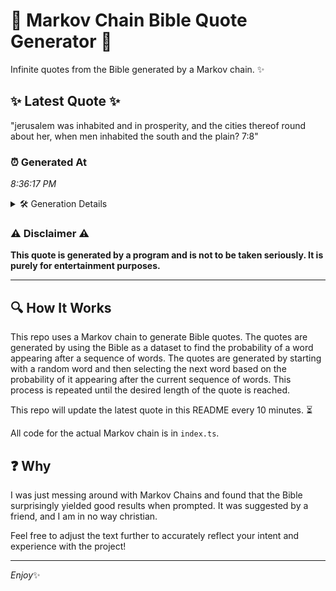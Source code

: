 # 📖 Markov Chain Bible Quote Generator 📖

Infinite quotes from the Bible generated by a Markov chain. ✨

## ✨ Latest Quote ✨
"jerusalem was inhabited and in prosperity, and the cities thereof round about her, when men inhabited the south and the plain? 7:8"

### ⏰ Generated At
*8:36:17 PM*

<details>
    <summary>🛠️ Generation Details</summary>
    <p>
        <strong>🌱 Seed:</strong> jerusalem<br>
        <strong>🔄 Iterations:</strong> 21<br>
        <strong>📜 Context History:</strong><br>[ jerusalem ]: was<br>[ jerusalem, was ]: inhabited<br>[ jerusalem, was, inhabited ]: and<br>[ jerusalem, was, inhabited, and ]: in<br>[ jerusalem, was, inhabited, and, in ]: prosperity,<br>[ jerusalem, was, inhabited, and, in, prosperity, ]: and<br>[ was, inhabited, and, in, prosperity,, and ]: the<br>[ inhabited, and, in, prosperity,, and, the ]: cities<br>[ and, in, prosperity,, and, the, cities ]: thereof<br>[ in, prosperity,, and, the, cities, thereof ]: round<br>[ prosperity,, and, the, cities, thereof, round ]: about<br>[ and, the, cities, thereof, round, about ]: her,<br>[ the, cities, thereof, round, about, her, ]: when<br>[ cities, thereof, round, about, her,, when ]: men<br>[ thereof, round, about, her,, when, men ]: inhabited<br>[ round, about, her,, when, men, inhabited ]: the<br>[ about, her,, when, men, inhabited, the ]: south<br>[ her,, when, men, inhabited, the, south ]: and<br>[ when, men, inhabited, the, south, and ]: the<br>[ men, inhabited, the, south, and, the ]: plain?<br>[ inhabited, the, south, and, the, plain? ]: 7:8<br>
    </p>
</details>

### ⚠️ Disclaimer ⚠️
**This quote is generated by a program and is not to be taken seriously. It is purely for entertainment purposes.**

---

## 🔍 How It Works

This repo uses a Markov chain to generate Bible quotes. The quotes are generated by using the Bible as a dataset to find the probability of a word appearing after a sequence of words. The quotes are generated by starting with a random word and then selecting the next word based on the probability of it appearing after the current sequence of words. This process is repeated until the desired length of the quote is reached.

This repo will update the latest quote in this README every 10 minutes. ⏳

All code for the actual Markov chain is in `index.ts`.

## ❓ Why

I was just messing around with Markov Chains and found that the Bible surprisingly yielded good results when prompted. 
It was suggested by a friend, and I am in no way christian.

Feel free to adjust the text further to accurately reflect your intent and experience with the project!

---

*Enjoy*✨

